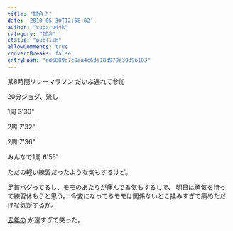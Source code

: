 ```yaml
---
title: "試合？"
date: '2010-05-30T12:58:02'
author: "subaru44k"
category: "試合"
status: "publish"
allowComments: true
convertBreaks: false
entryHash: "dd6889d7c9aa4c63a18d979a30396103"
---
```

某8時間リレーマラソン
だいぶ遅れて参加

20分ジョグ、流し

1周
3'30"

2周
7'32"

2周
7'36"

みんなで1周
6'55"


ただの軽い練習だったような気もするけど。

足首バグってるし、モモのあたりが痛んでる気もするしで、
明日は勇気を持って練習休もうと思う。
今変になってるモモは関係ないとこ揉みすぎて痛めただけな気がするが。


<a href="http://blog.goo.ne.jp/subaru44k/e/bd7a11f0bca78075324c77b4201de84b">去年の</a>
が速すぎて笑った。
